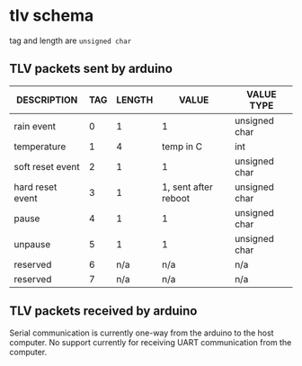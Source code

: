 # tlv schema

tag and length are `unsigned char`

## TLV packets sent by arduino

| DESCRIPTION      | TAG | LENGTH | VALUE                | VALUE TYPE    |
| ---------------- | --- | ------ | -------------------- | ------------- |
| rain event       | 0   | 1      | 1                    | unsigned char |
| temperature      | 1   | 4      | temp in C            | int           |
| soft reset event | 2   | 1      | 1                    | unsigned char |
| hard reset event | 3   | 1      | 1, sent after reboot | unsigned char |
| pause            | 4   | 1      | 1                    | unsigned char |
| unpause          | 5   | 1      | 1                    | unsigned char |
| reserved         | 6   | n/a    | n/a                  | n/a           |
| reserved         | 7   | n/a    | n/a                  | n/a           |

## TLV packets received by arduino

Serial communication is currently one-way from the arduino to the host computer. No support currently for receiving UART
communication from the computer.
